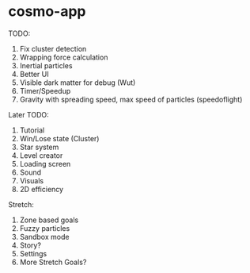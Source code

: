 # cosmo-app

TODO:
1. Fix cluster detection
2. Wrapping force calculation
3. Inertial particles
4. Better UI
5. Visible dark matter for debug (Wut)
6. Timer/Speedup
7. Gravity with spreading speed, max speed of particles (speedoflight)

Later TODO:
1. Tutorial
2. Win/Lose state (Cluster)
3. Star system
4. Level creator
5. Loading screen
6. Sound
7. Visuals
8. 2D efficiency

Stretch:
1. Zone based goals
2. Fuzzy particles
3. Sandbox mode
4. Story?
5. Settings
6. More Stretch Goals?
